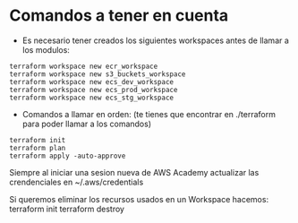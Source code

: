 # Comandos a tener en cuenta

- Es necesario tener creados los siguientes workspaces antes de llamar a los modulos:
```
terraform workspace new ecr_workspace
terraform workspace new s3_buckets_workspace
terraform workspace new ecs_dev_workspace
terraform workspace new ecs_prod_workspace
terraform workspace new ecs_stg_workspace

```

- Comandos a llamar en orden: (te tienes que encontrar en ./terraform para poder llamar a los comandos)
```
terraform init
terraform plan
terraform apply -auto-approve
```
Siempre al iniciar una sesion nueva de AWS Academy actualizar las crendenciales en ~/.aws/credentials

Si queremos eliminar los recursos usados en un Workspace hacemos:
terraform init
terraform destroy

